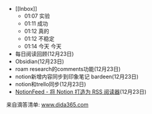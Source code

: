- [[Inbox]]
    - 01:07 实验
    - 01:11 成功
    - 01:12 真的
    - 01:12 不稳定
    - 01:14 今天
今天
- 每日阅读回顾(12月23日)
- Obsidian(12月23日)
 - roam research的comments功能(12月23日)
- notion新增内容同步到印象笔记 bardeen(12月23日)
- notion和trello同步(12月23日)
- [NotionFeed - 将 Notion 打造为 RSS 阅读器](https://notion-feed.com/)(12月23日)

来自滴答清单:
www.dida365.com
